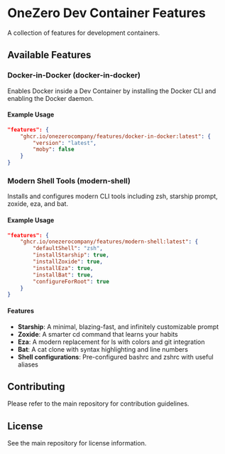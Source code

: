 # OneZero Dev Container Features

A collection of features for development containers.

## Available Features

### Docker-in-Docker (docker-in-docker)

Enables Docker inside a Dev Container by installing the Docker CLI and enabling the Docker daemon.

#### Example Usage

```json
"features": {
    "ghcr.io/onezerocompany/features/docker-in-docker:latest": {
        "version": "latest",
        "moby": false
    }
}
```

### Modern Shell Tools (modern-shell)

Installs and configures modern CLI tools including zsh, starship prompt, zoxide, eza, and bat.

#### Example Usage

```json
"features": {
    "ghcr.io/onezerocompany/features/modern-shell:latest": {
        "defaultShell": "zsh",
        "installStarship": true,
        "installZoxide": true,
        "installEza": true,
        "installBat": true,
        "configureForRoot": true
    }
}
```

#### Features

- **Starship**: A minimal, blazing-fast, and infinitely customizable prompt
- **Zoxide**: A smarter cd command that learns your habits
- **Eza**: A modern replacement for ls with colors and git integration
- **Bat**: A cat clone with syntax highlighting and line numbers
- **Shell configurations**: Pre-configured bashrc and zshrc with useful aliases

## Contributing

Please refer to the main repository for contribution guidelines.

## License

See the main repository for license information.